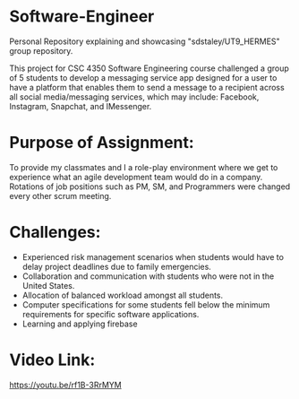 # Software-Engineer
Personal Repository explaining and showcasing "sdstaley/UT9_HERMES" group repository.

This project for CSC 4350 Software Engineering course challenged a group of 5 students to develop a messaging service app designed for a user to have a platform that enables them to send a message to a recipient across all social media/messaging services, which may include: Facebook, Instagram, Snapchat, and IMessenger. 

# Purpose of Assignment:
To provide my classmates and I a role-play environment where we get to experience what an agile development team would do in a company. Rotations of job positions such as PM, SM, and Programmers were changed every other scrum meeting.

# Challenges:
- Experienced risk management scenarios when students would have to delay project deadlines due to family emergencies.
- Collaboration and communication with students who were not in the United States.
- Allocation of balanced workload amongst all students.
- Computer specifications for some students fell below the minimum requirements for specific software applications.
- Learning and applying firebase







# Video Link:
https://youtu.be/rf1B-3RrMYM
